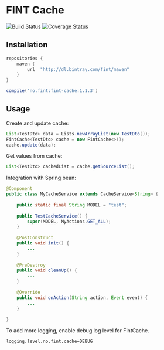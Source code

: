 # FINT Cache

[![Build Status](https://travis-ci.org/FINTlibs/fint-cache.svg?branch=master)](https://travis-ci.org/FINTlibs/fint-cache) 
[![Coverage Status](https://coveralls.io/repos/github/FINTlibs/fint-cache/badge.svg?branch=master)](https://coveralls.io/github/FINTlibs/fint-cache?branch=master)

## Installation
```groovy
repositories {
    maven {
        url  "http://dl.bintray.com/fint/maven" 
    }
}

compile('no.fint:fint-cache:1.1.3')
```

## Usage

Create and update cache:
```java
List<TestDto> data = Lists.newArrayList(new TestDto());
FintCache<TestDto> cache = new FintCache<>();
cache.update(data);
```

Get values from cache:
```java
List<TestDto> cachedList = cache.getSourceList();
```

Integration with Spring bean:
```java
@Component
public class MyCacheService extends CacheService<String> {
    
    public static final String MODEL = "test";
    
    public TestCacheService() {
        super(MODEL, MyActions.GET_ALL);
    }
    
    @PostConstruct
    public void init() {
        ...
    }
    
    @PreDestroy
    public void cleanUp() {
        ...
    }
    
    @Override
    public void onAction(String action, Event event) {
        ...
    }
    
}
```

To add more logging, enable debug log level for FintCache.

```properties
logging.level.no.fint.cache=DEBUG
```
